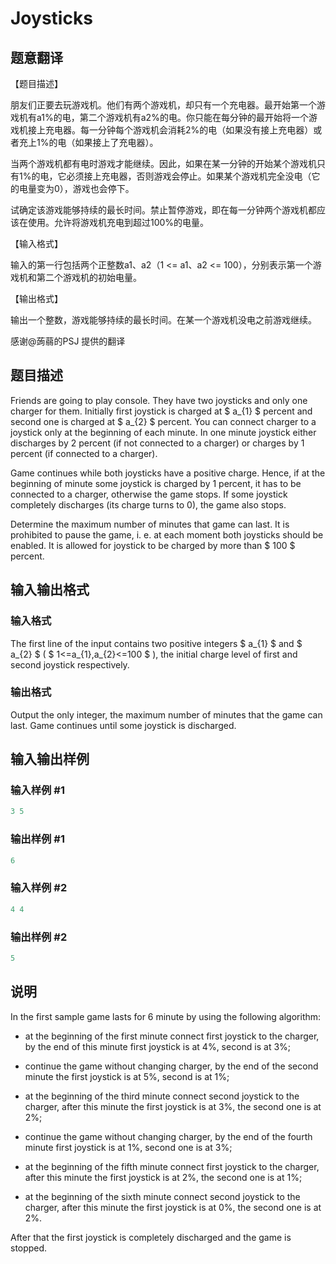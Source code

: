 # Joysticks

## 题意翻译

【题目描述】

朋友们正要去玩游戏机。他们有两个游戏机，却只有一个充电器。最开始第一个游戏机有a1%的电，第二个游戏机有a2%的电。你只能在每分钟的最开始将一个游戏机接上充电器。每一分钟每个游戏机会消耗2%的电（如果没有接上充电器）或者充上1%的电（如果接上了充电器）。

当两个游戏机都有电时游戏才能继续。因此，如果在某一分钟的开始某个游戏机只有1%的电，它必须接上充电器，否则游戏会停止。如果某个游戏机完全没电（它的电量变为0），游戏也会停下。

试确定该游戏能够持续的最长时间。禁止暂停游戏，即在每一分钟两个游戏机都应该在使用。允许将游戏机充电到超过100%的电量。

【输入格式】

输入的第一行包括两个正整数a1、a2（1 <= a1、a2 <= 100），分别表示第一个游戏机和第二个游戏机的初始电量。

【输出格式】

输出一个整数，游戏能够持续的最长时间。在某一个游戏机没电之前游戏继续。

感谢@蒟蒻的PSJ 提供的翻译

## 题目描述

Friends are going to play console. They have two joysticks and only one charger for them. Initially first joystick is charged at $ a_{1} $ percent and second one is charged at $ a_{2} $ percent. You can connect charger to a joystick only at the beginning of each minute. In one minute joystick either discharges by 2 percent (if not connected to a charger) or charges by 1 percent (if connected to a charger).

Game continues while both joysticks have a positive charge. Hence, if at the beginning of minute some joystick is charged by 1 percent, it has to be connected to a charger, otherwise the game stops. If some joystick completely discharges (its charge turns to 0), the game also stops.

Determine the maximum number of minutes that game can last. It is prohibited to pause the game, i. e. at each moment both joysticks should be enabled. It is allowed for joystick to be charged by more than $ 100 $ percent.

## 输入输出格式

### 输入格式

The first line of the input contains two positive integers $ a_{1} $ and $ a_{2} $ ( $ 1<=a_{1},a_{2}<=100 $ ), the initial charge level of first and second joystick respectively.

### 输出格式

Output the only integer, the maximum number of minutes that the game can last. Game continues until some joystick is discharged.

## 输入输出样例

### 输入样例 #1

```cpp
3 5

```
### 输出样例 #1

```cpp
6

```
### 输入样例 #2

```cpp
4 4

```
### 输出样例 #2

```cpp
5

```
## 说明

In the first sample game lasts for 6 minute by using the following algorithm:

- at the beginning of the first minute connect first joystick to the charger, by the end of this minute first joystick is at 4%, second is at 3%;

- continue the game without changing charger, by the end of the second minute the first joystick is at 5%, second is at 1%;

- at the beginning of the third minute connect second joystick to the charger, after this minute the first joystick is at 3%, the second one is at 2%;

- continue the game without changing charger, by the end of the fourth minute first joystick is at 1%, second one is at 3%;

- at the beginning of the fifth minute connect first joystick to the charger, after this minute the first joystick is at 2%, the second one is at 1%;

- at the beginning of the sixth minute connect second joystick to the charger, after this minute the first joystick is at 0%, the second one is at 2%.

After that the first joystick is completely discharged and the game is stopped.

